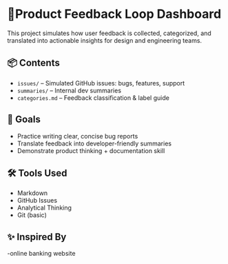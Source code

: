 # 🧭Product Feedback Loop Dashboard

This project simulates how user feedback is collected, categorized, and translated into actionable insights for design and engineering teams.

## 📦 Contents
- `issues/` – Simulated GitHub issues: bugs, features, support
- `summaries/` – Internal dev summaries
- `categories.md` – Feedback classification & label guide

## 🎯 Goals
- Practice writing clear, concise bug reports
- Translate feedback into developer-friendly summaries
- Demonstrate product thinking + documentation skill

## 🛠️ Tools Used
- Markdown
- GitHub Issues
- Analytical Thinking
- Git (basic)

## ✨ Inspired By
-online banking website
